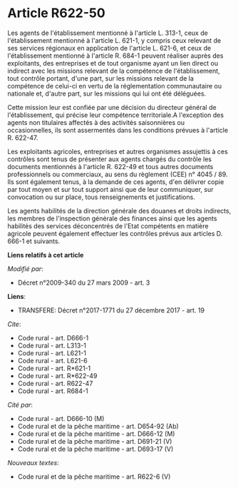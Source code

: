 # Article R622-50

Les agents de l'établissement mentionné à l'article L. 313-1, ceux de l'établissement mentionné à l'article L. 621-1, y
compris ceux relevant de ses services régionaux en application de l'article L. 621-6, et ceux de l'établissement mentionné à
l'article R. 684-1 peuvent réaliser auprès des exploitants, des entreprises et de tout organisme ayant un lien direct ou
indirect avec les missions relevant de la compétence de l'établissement, tout contrôle portant, d'une part, sur les missions
relevant de la compétence de celui-ci en vertu de la réglementation communautaire ou nationale et, d'autre part, sur les
missions qui lui ont été déléguées.

Cette mission leur est confiée par une décision du directeur général de l'établissement, qui précise leur compétence
territoriale.A l'exception des agents non titulaires affectés à des activités saisonnières ou occasionnelles, ils sont
assermentés dans les conditions prévues à l'article R. 622-47. 

Les exploitants agricoles, entreprises et autres organismes assujettis à ces contrôles sont tenus de présenter aux agents
chargés du contrôle les documents mentionnés à l'article R. 622-49 et tous autres documents professionnels ou commerciaux, au
sens du règlement (CEE) n° 4045 / 89. Ils sont également tenus, à la demande de ces agents, d'en délivrer copie par tout
moyen et sur tout support ainsi que de leur communiquer, sur convocation ou sur place, tous renseignements et justifications.

Les agents habilités de la direction générale des douanes et droits indirects, les membres de l'inspection générale des
finances ainsi que les agents habilités des services déconcentrés de l'Etat compétents en matière agricole peuvent également
effectuer les contrôles prévus aux articles D. 666-1 et suivants.

**Liens relatifs à cet article**

_Modifié par_:

  - Décret n°2009-340 du 27 mars 2009 - art. 3

**Liens**:

  - TRANSFERE: Décret n°2017-1771 du 27 décembre 2017 - art. 19

_Cite_:

  - Code rural - art. D666-1
  - Code rural - art. L313-1
  - Code rural - art. L621-1
  - Code rural - art. L621-6
  - Code rural - art. R*621-1
  - Code rural - art. R*622-49
  - Code rural - art. R622-47
  - Code rural - art. R684-1

_Cité par_:

  - Code rural - art. D666-10 (M)
  - Code rural et de la pêche maritime - art. D654-92 (Ab)
  - Code rural et de la pêche maritime - art. D666-12 (M)
  - Code rural et de la pêche maritime - art. D691-21 (V)
  - Code rural et de la pêche maritime - art. D693-17 (V)

_Nouveaux textes_:

  - Code rural et de la pêche maritime - art. R622-6 (V)
